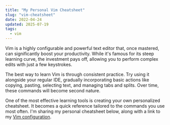 ```yaml
---
title: "My Personal Vim Cheatsheet"
slug: "vim-cheatsheet"
date: 2022-04-24
updated: 2025-07-19
tags:
  - vim
---
```


Vim is a highly configurable and powerful text editor that, once mastered, can significantly boost your productivity. While it's famous for its steep learning curve, the investment pays off, allowing you to perform complex edits with just a few keystrokes.

The best way to learn Vim is through consistent practice. Try using it alongside your regular IDE, gradually incorporating basic actions like copying, pasting, selecting text, and managing tabs and splits. Over time, these commands will become second nature.

One of the most effective learning tools is creating your own personalized cheatsheet. It becomes a quick reference tailored to the commands you use most often. I'm sharing my personal cheatsheet below, along with a link to my [Vim configuration](https://gist.github.com/Big-Vi/673b11c8976d6590dd0944651f2b6e51).